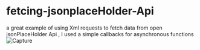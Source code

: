 # fetcing-jsonplaceHolder-Api
a great example of using Xml requests to fetch data from open jsonPlaceHolder Api , I used a simple callbacks for asynchronous functions
![Capture](https://github.com/imadbenmadi/fetcing-jsonplaceHolder-Api/assets/106430872/707cc44a-38b8-4891-8e65-73c14a859220)
